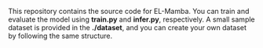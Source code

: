 This repository contains the source code for EL-Mamba.
You can train and evaluate the model using **train.py** and **infer.py**, respectively. A small sample dataset is provided in the **./dataset**, and you can create your own dataset by following the same structure.
